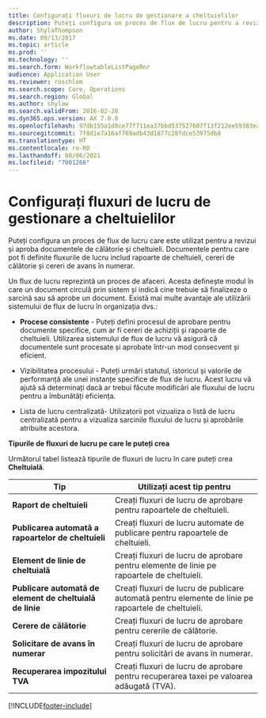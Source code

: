 ```yaml
---
title: Configurați fluxuri de lucru de gestionare a cheltuielilor
description: Puteți configura un proces de flux de lucru pentru a revizui și aproba documentele de călătorie și cheltuieli.
author: ShylaThompson
ms.date: 09/13/2017
ms.topic: article
ms.prod: ''
ms.technology: ''
ms.search.form: WorkflowtableListPageRnr
audience: Application User
ms.reviewer: roschlom
ms.search.scope: Core, Operations
ms.search.region: Global
ms.author: shylaw
ms.search.validFrom: 2016-02-28
ms.dyn365.ops.version: AX 7.0.0
ms.openlocfilehash: 97db155a1d8ce77f711ea37bbd537527607f13f212ee59383ea165f5e46b81ba
ms.sourcegitcommit: 7f8d1e7a16af769adb43d1877c28fdce53975db8
ms.translationtype: HT
ms.contentlocale: ro-RO
ms.lasthandoff: 08/06/2021
ms.locfileid: "7001266"
---
```

# <a name="set-up-expense-management-workflows"></a>Configurați fluxuri de lucru de gestionare a cheltuielilor

Puteți configura un proces de flux de lucru care este utilizat pentru a revizui și aproba documentele de călătorie și cheltuieli. Documentele pentru care pot fi definite fluxurile de lucru includ rapoarte de cheltuieli, cereri de călătorie și cereri de avans în numerar.

Un flux de lucru reprezintă un proces de afaceri. Acesta definește modul în care un document circulă prin sistem și indică cine trebuie să finalizeze o sarcină sau să aprobe un document. Există mai multe avantaje ale utilizării sistemului de flux de lucru în organizația dvs.:

-   **Procese consistente** - Puteți defini procesul de aprobare pentru documente specifice, cum ar fi cereri de achiziții și rapoarte de cheltuieli. Utilizarea sistemului de flux de lucru vă asigură că documentele sunt procesate și aprobate într-un mod consecvent și eficient.

-   Vizibilitatea procesului - Puteți urmări statutul, istoricul și valorile de performanță ale unei instanțe specifice de flux de lucru. Acest lucru vă ajută să determinați dacă ar trebui făcute modificări ale fluxului de lucru pentru a îmbunătăți eficiența.

-   Lista de lucru centralizată- Utilizatorii pot vizualiza o listă de lucru centralizată pentru a vizualiza sarcinile fluxului de lucru și aprobările atribuite acestora. 

**Tipurile de fluxuri de lucru pe care le puteți crea**

Următorul tabel listează tipurile de fluxuri de lucru în care puteți crea **Cheltuială**.


|              <strong>Tip</strong>              |                   <strong>Utilizați acest tip pentru</strong>                   |
|-------------------------------------------------|-----------------------------------------------------------------------|
|         <strong>Raport de cheltuieli</strong>         |            Creați fluxuri de lucru de aprobare pentru rapoartele de cheltuieli.             |
|  <strong>Publicarea automată a rapoartelor de cheltuieli</strong>   |        Creați fluxuri de lucru automate de publicare pentru rapoartele de cheltuieli.        |
|       <strong>Element de linie de cheltuială</strong>        |     Creați fluxuri de lucru de aprobare pentru elemente de linie pe rapoartele de cheltuieli.      |
| <strong>Publicare automată de element de cheltuială de linie</strong> | Creați fluxuri de lucru de publicare automată pentru elemente de linie pe rapoartele de cheltuieli. |
|       <strong>Cerere de călătorie</strong>       |          Creați fluxuri de lucru de aprobare pentru cererile de călătorie.           |
|      <strong>Solicitare de avans în numerar</strong>      |         Creați fluxuri de lucru de aprobare pentru solicitări de avans în numerar.          |
|        <strong>Recuperarea impozitului TVA</strong>        | Creați fluxuri de lucru de aprobare pentru recuperarea taxei pe valoarea adăugată (TVA).  |



[!INCLUDE[footer-include](../includes/footer-banner.md)]